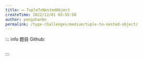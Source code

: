 ```yaml
---
title: ➖ TupleToNestedObject
createTime: 2022/12/01 03:55:58
author: pengzhanbo
permalink: /type-challenges/medium/tuple-to-nested-object/
---
```


::: info 题目
Github: []()

```ts

```

:::
